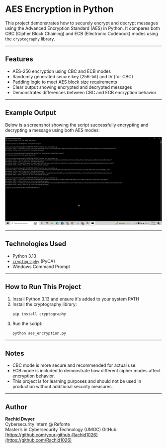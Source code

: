# AES Encryption in Python

This project demonstrates how to securely encrypt and decrypt messages using the Advanced Encryption Standard (AES) in Python. It compares both CBC (Cipher Block Chaining) and ECB (Electronic Codebook) modes using the `cryptography` library.

---

##  Features

- AES-256 encryption using CBC and ECB modes
- Randomly generated secure key (256-bit) and IV (for CBC)
- Padding logic to meet AES block size requirements
- Clear output showing encrypted and decrypted messages
- Demonstrates differences between CBC and ECB encryption behavior

---

##  Example Output

Below is a screenshot showing the script successfully encrypting and decrypting a message using both AES modes:

![Encryption and Decryption Demo](./cbcebc_encryption_output.PNG)


---

##  Technologies Used

- Python 3.13
- [`cryptography`](https://cryptography.io/en/latest/) (PyCA)
- Windows Command Prompt

---

##  How to Run This Project

1. Install Python 3.13 and ensure it's added to your system PATH  
2. Install the cryptography library:
   ```bash
   pip install cryptography
   ```
3. Run the script:
   ```bash
   python aes_encryption.py
   ```

---

##  Notes

- CBC mode is more secure and recommended for actual use.
- ECB mode is included to demonstrate how different cipher modes affect encryption behavior.
- This project is for learning purposes and should not be used in production without additional security measures.

---

## Author

**Rachid Dwyer**  
Cybersecurity Intern @ Refonte  
Master’s in Cybersecurity Technology (UMGC) 
GitHub: [https://github.com/your-github-Rachid1026](https://github.com/Rachid1026)

